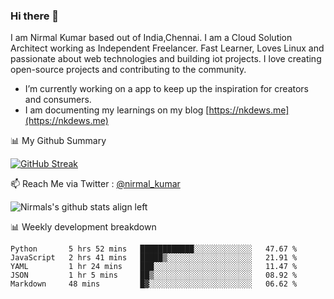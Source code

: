 ### Hi there 👋

 I am Nirmal Kumar based out of India,Chennai. I am a Cloud Solution Architect working as Independent Freelancer. Fast Learner, Loves Linux and passionate about web technologies and building iot projects. I love creating open-source projects and contributing to the community.

- I’m currently working on a app to keep up the inspiration for creators and consumers.
- I am documenting my learnings on my blog [https://nkdews.me](https://nkdews.me)


📊 My Github Summary

[![GitHub Streak](https://github-readme-streak-stats.herokuapp.com?user=nk-gears&theme=dark&hide_border=true&date_format=M%20j%5B%2C%20Y%5D)](https://git.io/streak-stats)


📫 Reach Me via  Twitter : [@nirmal_kumar](https://twitter.com/nirmal_kumar)

![Nirmals's github stats align left](https://github-readme-stats.vercel.app/api?username=nk-gears&show_icons=true)


📊 Weekly development breakdown

<!--START_SECTION:waka-->
```text
Python       5 hrs 52 mins   ████████████░░░░░░░░░░░░░   47.67 % 
JavaScript   2 hrs 41 mins   █████▒░░░░░░░░░░░░░░░░░░░   21.91 % 
YAML         1 hr 24 mins    ███░░░░░░░░░░░░░░░░░░░░░░   11.47 % 
JSON         1 hr 5 mins     ██▒░░░░░░░░░░░░░░░░░░░░░░   08.92 % 
Markdown     48 mins         █▓░░░░░░░░░░░░░░░░░░░░░░░   06.62 % 
```
<!--END_SECTION:waka-->


